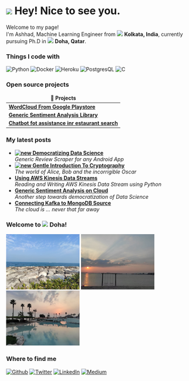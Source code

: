 <h1><img src="https://emojis.slackmojis.com/emojis/images/1531849430/4246/blob-sunglasses.gif?1531849430" width="30"/> Hey! Nice to see you.</h1>


<p>Welcome to my page! </br> I'm Ashhad, Machine Learning  Engineer from <img src="https://www.flaticon.com/svg/vstatic/svg/317/317528.svg?token=exp=1616706839~hmac=d80a4b3c5ff25fc2f66a9c71355bec5c" width="13"/> <b>Kolkata, India</b>, currently pursuing Ph.D in <img src="https://www.flaticon.com/svg/vstatic/svg/555/555660.svg?token=exp=1616706914~hmac=dbd0392dd17c0735fb468ca74469da0f" width="13"/> <b>Doha, Qatar</b>. </p>
<h3>Things I code with</h3>
<p>
  <img alt="Python" src="https://img.shields.io/badge/-Python-45b8d8?style=flat-square&logo=react&logoColor=white" />
  <img alt="Docker" src="https://img.shields.io/badge/-Docker-46a2f1?style=flat-square&logo=docker&logoColor=white" />
  <img alt="Heroku" src="https://img.shields.io/badge/-Heroku-430098?style=flat-square&logo=heroku&logoColor=white" />
  <img alt="PostgresQL" src="https://img.shields.io/badge/-PostgresQL-E10098?style=flat-square&logo=postgresql&logoColor=white" />
  <img alt="C" src="https://img.shields.io/badge/-C-45b8d8?style=flat-square&logo=c&logoColor=white" />
	
</p>
<h3>Open source projects</h3>
<table>
  <thead align="center">
    <tr border: none;>
      <td><b>🎁 Projects</b></td>
    </tr>
  </thead>
  <tbody>
    <tr>
      <td><a href="https://github.com/ashhadulislam/scrape-playstore"><b>WordCloud From Google Playstore</b></a></td>      
    </tr>
    <tr>
      <td><a href="https://github.com/ashhadulislam/sentiment-analysis"><b>Generic Sentiment Analysis Library</b></a></td>
    </tr>
    <tr>
      <td><a href="https://github.com/ashhadulislam/upgrad_chatbot"><b>Chatbot fot assistance inr estaurant search</b></a></td>
    </tr>
  </tbody>
</table>
<h3>My latest posts</h3>
<ul>
  <li><a href="https://medium.com/tech-that-works/democratising-data-science-one-step-at-a-time-ccbb3640cced"><b><img src="https://emojipedia-us.s3.dualstack.us-west-1.amazonaws.com/thumbs/240/apple/237/gear_2699.png" width="20" alt="new" /> Democratizing Data Science</b></a><br/><i>Generic Review Scraper for any Android App</i></li>
  <li><a href="https://medium.com/the-innovation/gentle-introduction-to-cryptography-c78529f37c54"><b><img src="https://emojipedia-us.s3.dualstack.us-west-1.amazonaws.com/thumbs/240/apple/237/fire_1f525.png" width="20" alt="new" /> Gentle Introduction To Cryptography</b></a><br/><i>The world of Alice, Bob and the incorrigible Oscar</i></li>
  <li><a href="https://medium.com/tech-that-works/aws-kinesis-data-streams-using-python-part-1-197a37552fe6"><b>Using AWS Kinesis Data Streams</b></a><br/><i>Reading and Writing AWS Kinesis Data Stream using Python</i></li>
  <li><a href="https://medium.com/tech-that-works/generic-sentiment-analysis-on-cloud-5456131ba461"><b>Generic Sentiment Analysis on Cloud</b></a><br/><i>Another step towards democratization of Data Science</i></li>
  <li><a href="https://medium.com/tech-that-works/cloud-kafka-connector-for-mongodb-source-8b525b779772"><b>Connecting Kafka to MongoDB Source</b></a><br/><i>The cloud is … never that far away</i></li>
</ul>
<h3>Welcome to <img src="https://www.flaticon.com/svg/vstatic/svg/555/555660.svg?token=exp=1616706914~hmac=dbd0392dd17c0735fb468ca74469da0f" width="13"/> Doha!</h3>
<p><img width="200" src="https://github.com/ashhadulislam/ashhadulislam/blob/main/img1.jpeg" /> <img width="200" src="https://github.com/ashhadulislam/ashhadulislam/blob/main/img11.jpeg" /> <img width="200" src="https://github.com/ashhadulislam/ashhadulislam/blob/main/img3.jpeg" /></p>

<h3>Where to find me</h3>
<p><a href="https://github.com/ashhadulislam/" target="_blank"><img alt="Github" src="https://img.shields.io/badge/GitHub-%2312100E.svg?&style=for-the-badge&logo=Github&logoColor=white" /></a> <a href="https://twitter.com/indian4harmony" target="_blank"><img alt="Twitter" src="https://img.shields.io/badge/twitter-%231DA1F2.svg?&style=for-the-badge&logo=twitter&logoColor=white" /></a> <a href="https://www.linkedin.com/in/ashhadul-islam-b508581a/" target="_blank"><img alt="LinkedIn" src="https://img.shields.io/badge/linkedin-%230077B5.svg?&style=for-the-badge&logo=linkedin&logoColor=white" /></a> <a href="https://medium.com/@ashhadulislam" target="_blank"><img alt="Medium" src="https://img.shields.io/badge/medium-%2312100E.svg?&style=for-the-badge&logo=medium&logoColor=white" /></a>
</p>

